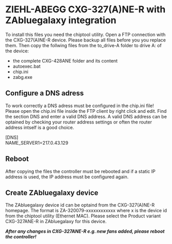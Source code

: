 # ZIEHL-ABEGG CXG-327(A)NE-R with ZAbluegalaxy integration

To install this files you need the chiptool utility. Open a FTP connection with the CXG-327(A)NE-R device.
Please backup all files before you you replace them. Then copy the follwing files from the to_drive-A folder to drive A: of the device:
- the complete CXG-428ANE folder and its content
- autoexec.bat 
- chip.ini 
- zabg.exe 

## Configure a DNS adress
To work correctly a DNS adress must be configured in the chip.ini file! Please open the chip.ini file inside the FTP client 
by right click and edit. Find the section DNS and enter a valid DNS address. A valid DNS address can be optained by checking your router address settings 
or often the router address intself is a good choice. 

[DNS]    
NAME_SERVER1=217.0.43.129

## Reboot
After copying the files the controller must be rebooted and if a static IP address is used, the IP address must be configured again.

## Create ZAbluegalaxy device
The ZAbluegalaxy device id can be optaind from the CXG-327(A)NE-R homepage. The format is ZA-320079-xxxxxxxxxxxx where x is the device id from the chiptool utility (Ethernet MAC). Please select the Product variant CXG-327ANE-R in ZAbluegalaxy for this device.

***After any changes in CXG-327ANE-R e.g. new fans added, please reboot the controller!***


